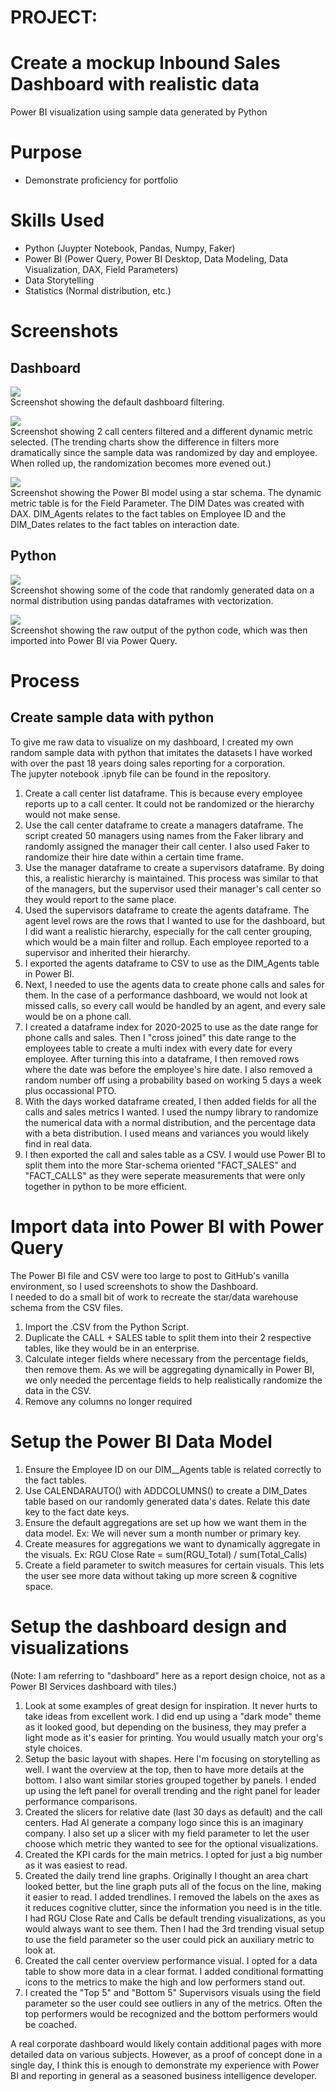 # PROJECT:
# Create a mockup Inbound Sales Dashboard with realistic data   
Power BI visualization using sample data generated by Python

# Purpose
- Demonstrate proficiency for portfolio

# Skills Used

- Python (Juypter Notebook, Pandas, Numpy, Faker)
- Power BI (Power Query, Power BI Desktop, Data Modeling, Data Visualization, DAX, Field Parameters)
- Data Storytelling
- Statistics (Normal distribution, etc.)

# Screenshots 

## Dashboard
![](Screens/dash1.png)  
Screenshot showing the default dashboard filtering.  

![](Screens/dash2.png)  
Screenshot showing 2 call centers filtered and a different dynamic metric selected. (The trending charts show the difference in filters more dramatically since the sample data was randomized by day and employee.  When rolled up, the randomization becomes more evened out.)

![](Screens/datamodel.png)  
Screenshot showing the Power BI model using a star schema.  The dynamic metric table is for the Field Parameter.  The DIM Dates was created with DAX.  DIM_Agents relates to the fact tables on Employee ID and the DIM_Dates relates to the fact tables on interaction date.

## Python
![](Screens/python1.png)  
Screenshot showing some of the code that randomly generated data on a normal distribution using pandas dataframes with vectorization.    

![](Screens/python2.png)  
Screenshot showing the raw output of the python code, which was then imported into Power BI via Power Query.


# Process
## Create sample data with python
To give me raw data to visualize on my dashboard, I created my own random sample data with python that imitates the datasets I have worked with over the past 18 years doing sales reporting for a corporation.  
The jupyter notebook .ipnyb file can be found in the repository.  
1) Create a call center list dataframe.  This is because every employee reports up to a call center.  It could not be randomized or the hierarchy would not make sense.  
2) Use the call center dataframe to create a managers dataframe.  The script created 50 managers using names from the Faker library and randomly assigned the manager their call center.  I also used Faker to randomize their hire date within a certain time frame.  
3) Use the manager dataframe to create a supervisors dataframe.  By doing this, a realistic hierarchy is maintained.  This process was similar to that of the managers, but the supervisor used their manager's call center so they would report to the same place.
4) Used the supervisors dataframe to create the agents dataframe.  The agent level rows are the rows that I wanted to use for the dashboard, but I did want a realistic hierarchy, especially for the call center grouping, which would be a main filter and rollup.  Each employee reported to a supervisor and inherited their hierarchy.  
5) I exported the agents dataframe to CSV to use as the DIM_Agents table in Power BI.
6) Next, I needed to use the agents data to create phone calls and sales for them.  In the case of a performance dashboard, we would not look at missed calls, so every call would be handled by an agent, and every sale would be on a phone call.  
7) I created a dataframe index for 2020-2025 to use as the date range for phone calls and sales.  Then I "cross joined" this date range to the employees table to create a multi index with every date for every employee.  After turning this into a dataframe, I then removed rows where the date was before the employee's hire date.  I also removed a random number off using a probability based on working 5 days a week plus occassional PTO.  
8) With the days worked dataframe created, I then added fields for all the calls and sales metrics I wanted.  I used the numpy library to randomize the numerical data with a normal distribution, and the percentage data with a beta distribution.  I used means and variances you would likely find in real data.  
9) I then exported the call and sales table as a CSV.  I would use Power BI to split them into the more Star-schema oriented "FACT_SALES" and "FACT_CALLS" as they were seperate measurements that were only together in python to be more efficient.  

# Import data into Power BI with Power Query
The Power BI file and CSV were too large to post to GitHub's vanilla environment, so I used screenshots to show the Dashboard.  
I needed to do a small bit of work to recreate the star/data warehouse schema from the CSV files.
1) Import the .CSV from the Python Script.
2) Duplicate the CALL + SALES table to split them into their 2 respective tables, like they would be in an enterprise.
3) Calculate integer fields where necessary from the percentage fields, then remove them.  As we will be aggregating dynamically in Power BI, we only needed the percentage fields to help realistically randomize the data in the CSV.
4) Remove any columns no longer required

# Setup the Power BI Data Model
1) Ensure the Employee ID on our DIM__Agents table is related correctly to the fact tables.
2) Use CALENDARAUTO() with ADDCOLUMNS() to create a DIM_Dates table based on our randomly generated data's dates.  Relate this date key to the fact date keys.
3) Ensure the default aggregations are set up how we want them in the data model. Ex: We will never sum a month number or primary key.
4) Create measures for aggregations we want to dynamically aggregate in the visuals.  Ex: RGU Close Rate = sum(RGU_Total) / sum(Total_Calls)
5) Create a field parameter to switch measures for certain visuals.  This lets the user see more data without taking up more screen & cognitive space.

# Setup the dashboard design and visualizations
(Note: I am referring to "dashboard" here as a report design choice, not as a Power BI Services dashboard with tiles.)
1) Look at some examples of great design for inspiration. It never hurts to take ideas from excellent work.  I did end up using a "dark mode" theme as it looked good, but depending on the business, they may prefer a light mode as it's easier for printing.  You would usually match your org's style choices.
2) Setup the basic layout with shapes.  Here I'm focusing on storytelling as well.  I want the overview at the top, then to have more details at the bottom.  I also want similar stories grouped together by panels.  I ended up using the left panel for overall trending and the right panel for leader performance comparisons.
3) Created the slicers for relative date (last 30 days as default) and the call centers.  Had AI generate a company logo since this is an imaginary company.  I also set up a slicer with my field parameter to let the user choose which metric they wanted to see for the optional visualizations.
4) Created the KPI cards for the main metrics.  I opted for just a big number as it was easiest to read.
5) Created the daily trend line graphs.  Originally I thought an area chart looked better, but the line graph puts all of the focus on the line, making it easier to read.  I added trendlines.  I removed the labels on the axes as it reduces cognitive clutter, since the information you need is in the title.  I had RGU Close Rate and Calls be default trending visualizations, as you would always want to see them.  Then I had the 3rd trending visual setup to use the field parameter so the user could pick an auxiliary metric to look at.
6) Created the call center overview performance visual.  I opted for a data table to show more data in a clear format.  I added conditional formatting icons to the metrics to make the high and low performers stand out.  
7) I created the "Top 5" and "Bottom 5" Supervisors visuals using the field parameter so the user could see outliers in any of the metrics.  Often the top performers would be recognized and the bottom performers would be coached.

A real corporate dashboard would likely contain additional pages with more detailed data on various subjects.  However, as a proof of concept done in a single day, I think this is enough to demonstrate my experience with Power BI and reporting in general as a seasoned business intelligence developer.


